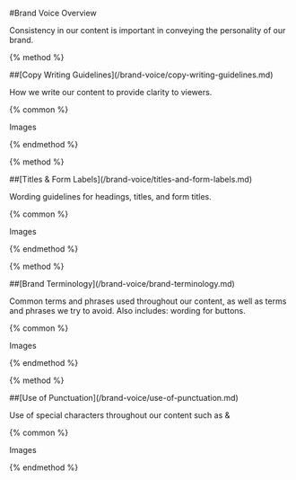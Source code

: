 \#Brand Voice Overview



Consistency in our content is important in conveying the personality of our brand.



{% method %}



\#\#\[Copy Writing Guidelines\]\(/brand-voice/copy-writing-guidelines.md\)



How we write our content to provide clarity to viewers.



{% common %}



Images



{% endmethod %}



{% method %}



\#\#\[Titles & Form Labels\]\(/brand-voice/titles-and-form-labels.md\)



Wording guidelines for headings, titles, and form titles.



{% common %}



Images



{% endmethod %}



{% method %}



\#\#\[Brand Terminology\]\(/brand-voice/brand-terminology.md\)



Common terms and phrases used throughout our content, as well as terms and phrases we try to avoid. Also includes: wording for buttons.



{% common %}



Images



{% endmethod %}



{% method %}



\#\#\[Use of Punctuation\]\(/brand-voice/use-of-punctuation.md\)



Use of special characters throughout our content such as &



{% common %}



Images



{% endmethod %}



